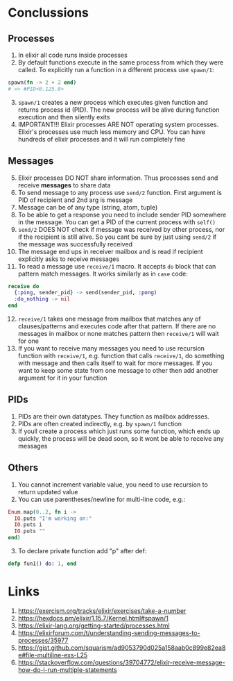 # Conclussions
## Processes
1. In elixir all code runs inside processes
2. By default functions execute in the same process from which they were called. To explicitly run a function in a different process use `spawn/1`:
```elixir
spawn(fn -> 2 + 2 end)
# => #PID<0.125.0>
```
3. `spawn/1` creates a new process which executes given function and returns process id (PID). The new process will be alive during function execution and then silently exits
4. IMPORTANT!!! Elixir processes ARE NOT operating system processes. Elixir's processes use much less memory and CPU. You can have hundreds of elixir processes and it will run completely fine
## Messages
5. Elixir processes DO NOT share information. Thus processes send and receive **messages** to share data
6. To send message to any process use `send/2` function. First argument is PID of recipient and 2nd arg is message
7. Message can be of any type (string, atom, tuple)
8. To be able to get a response you need to include sender PID somewhere in the message. You can get a PID of the current process with `self()`
9. `send/2` DOES NOT check if message was received by other process, nor if the recipient is still alive. So you cant be sure by just using `send/2` if the message was successfully received
10. The message end ups in receiver mailbox and is read if recipient explicitly asks to receive messages
11. To read a message use `receive/1` macro. It accepts `do` block that can pattern match messages. It works similarly as in `case` code:
```elixir
receive do
  {:ping, sender_pid} -> send(sender_pid, :pong)
  :do_nothing -> nil
end
```
12. `receive/1` takes one message from mailbox that matches any of clauses/patterns and executes code after that pattern. If there are no messages in mailbox or none matches pattern then `receive/1` will wait for one
13. If you want to receive many messages you need to use recursion function with `receive/1`, e.g. function that calls `receive/1`, do something with message and then calls itself to wait for more messages. If you want to keep some state from one message to other then add another argument for it in your function
## PIDs
1. PIDs are their own datatypes. They function as mailbox addresses.
2. PIDs are often created indirectly, e.g. by `spawn/1` function
3. If youll create a process which just runs some function, which ends up quickly, the process will be dead soon, so it wont be able to receive any messages
## Others
1. You cannot increment variable value, you need to use recursion to return updated value
2. You can use parentheses/newline for multi-line code, e.g.:
```elixir
Enum.map(0..2, fn i ->
  IO.puts "I'm working on:"
  IO.puts i
  IO.puts ""
end)
```
3. To declare private function add "p" after def:
```elixir
defp fun1() do: 1, end
```



# Links
1. https://exercism.org/tracks/elixir/exercises/take-a-number
2. https://hexdocs.pm/elixir/1.15.7/Kernel.html#spawn/1
3. https://elixir-lang.org/getting-started/processes.html
4. https://elixirforum.com/t/understanding-sending-messages-to-processes/35977
5. https://gist.github.com/squarism/ad9053790d025a158aab0c899e82ea8e#file-multiline-exs-L25
6. https://stackoverflow.com/questions/39704772/elixir-receive-message-how-do-i-run-multiple-statements






